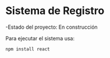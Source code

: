 <h1>Sistema de Registro</h1>

-Estado del proyecto: En construcción

Para ejecutar el sistema usa:

``` npm install react ```
